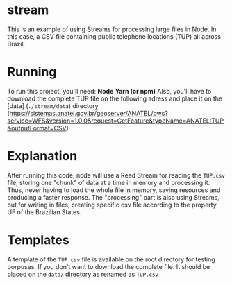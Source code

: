 # stream

This is an example of using Streams for processing large files in Node. In this case, a CSV file containing public telephone locations (TUP) all across Brazil.

# Running

To run this project, you'll need:
**Node**
**Yarn (or npm)**
Also, you'll have to download the complete TUP file on the following adress and place it on the [data] (`./stream/data`) directory
(https://sistemas.anatel.gov.br/geoserver/ANATEL/ows?service=WFS&version=1.0.0&request=GetFeature&typeName=ANATEL:TUP&outputFormat=CSV)

# Explanation

After running this code, node will use a Read Stream for reading the `TUP.csv` file, storing one "chunk" of data at a time in memory and processing it. Thus, never having to load the whole file in memory, saving resources and producing a faster response. The "processing" part is also using Streams, but for writing in files, creating specific csv file according to the property UF of the Brazilian States.

# Templates

A template of the `TUP.csv` file is available on the root directory for testing porpuses. If you don't want to download the complete file. It should be placed on the `data/` directory as renamed as `TUP.csv`
